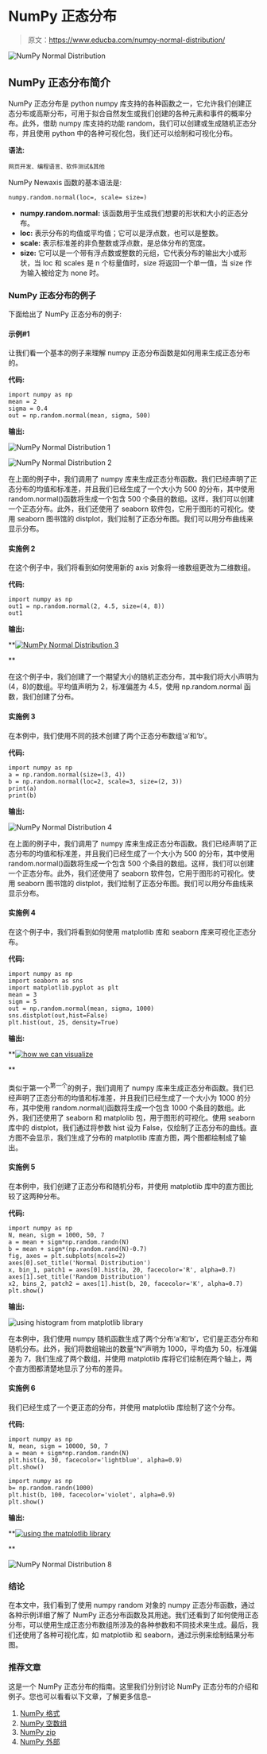 # NumPy 正态分布

> 原文：<https://www.educba.com/numpy-normal-distribution/>

![NumPy Normal Distribution](img/45dbe22fb46a471901519d8b17635dad.png)



## NumPy 正态分布简介

NumPy 正态分布是 python numpy 库支持的各种函数之一，它允许我们创建正态分布或高斯分布，可用于拟合自然发生或我们创建的各种元素和事件的概率分布。此外，借助 numpy 库支持的功能 random，我们可以创建或生成随机正态分布，并且使用 python 中的各种可视化包，我们还可以绘制和可视化分布。

**语法:**

<small>网页开发、编程语言、软件测试&其他</small>

NumPy Newaxis 函数的基本语法是:

```
numpy.random.normal(loc=, scale= size=)
```

*   **numpy.random.normal:** 该函数用于生成我们想要的形状和大小的正态分布。
*   **loc:** 表示分布的均值或平均值；它可以是浮点数，也可以是整数。
*   **scale:** 表示标准差的非负整数或浮点数，是总体分布的宽度。
*   **size:** 它可以是一个带有浮点数或整数的元组，它代表分布的输出大小或形状，当 loc 和 scales 是 n 个标量值时，size 将返回一个单一值，当 size 作为输入被给定为 none 时。

### NumPy 正态分布的例子

下面给出了 NumPy 正态分布的例子:

#### 示例#1

让我们看一个基本的例子来理解 numpy 正态分布函数是如何用来生成正态分布的。

**代码:**

```
import numpy as np
mean = 2
sigma = 0.4
out = np.random.normal(mean, sigma, 500)
```

**输出:**

![NumPy Normal Distribution 1](img/322f33bd036f72420c3cadcde2103f54.png)



![NumPy Normal Distribution 2](img/993b1b33463fbe1e73a11e784dacafba.png)



在上面的例子中，我们调用了 numpy 库来生成正态分布函数。我们已经声明了正态分布的均值和标准差，并且我们已经生成了一个大小为 500 的分布，其中使用 random.normal()函数将生成一个包含 500 个条目的数组。这样，我们可以创建一个正态分布。此外，我们还使用了 seaborn 软件包，它用于图形的可视化。使用 seaborn 图书馆的 distplot，我们绘制了正态分布图。我们可以用分布曲线来显示分布。

#### 实施例 2

在这个例子中，我们将看到如何使用新的 axis 对象将一维数组更改为二维数组。

**代码:**

```
import numpy as np
out1 = np.random.normal(2, 4.5, size=(4, 8))
out1
```

**输出:**

**<u>![NumPy Normal Distribution 3](img/f408f60417233518fb253d1f1718d94a.png)

</u>** 

在这个例子中，我们创建了一个期望大小的随机正态分布，其中我们将大小声明为(4，8)的数组。平均值声明为 2，标准偏差为 4.5，使用 np.random.normal 函数，我们创建了分布。

#### 实施例 3

在本例中，我们使用不同的技术创建了两个正态分布数组‘a’和‘b’。

**代码:**

```
import numpy as np
a = np.random.normal(size=(3, 4))
b = np.random.normal(loc=2, scale=3, size=(2, 3))
print(a)
print(b)
```

**输出:**

![NumPy Normal Distribution 4](img/714e3b743f6178ed2355c76d01acdb11.png)



在上面的例子中，我们调用了 numpy 库来生成正态分布函数。我们已经声明了正态分布的均值和标准差，并且我们已经生成了一个大小为 500 的分布，其中使用 random.normal()函数将生成一个包含 500 个条目的数组。这样，我们可以创建一个正态分布。此外，我们还使用了 seaborn 软件包，它用于图形的可视化。使用 seaborn 图书馆的 distplot，我们绘制了正态分布图。我们可以用分布曲线来显示分布。

#### 实施例 4

在这个例子中，我们将看到如何使用 matplotlib 库和 seaborn 库来可视化正态分布。

**代码:**

```
import numpy as np
import seaborn as sns
import matplotlib.pyplot as plt
mean = 3
sigm = 5
out = np.random.normal(mean, sigma, 1000)
sns.distplot(out,hist=False)
plt.hist(out, 25, density=True)
```

**输出:**

**<u>![how we can visualize](img/0738619be098919557d438159301233a.png)

</u>** 

类似于第一个<sup>第一个</sup>的例子，我们调用了 numpy 库来生成正态分布函数。我们已经声明了正态分布的均值和标准差，并且我们已经生成了一个大小为 1000 的分布，其中使用 random.normal()函数将生成一个包含 1000 个条目的数组。此外，我们还使用了 seaborn 和 matplolib 包，用于图形的可视化。使用 seaborn 库中的 distplot，我们通过将参数 hist 设为 False，仅绘制了正态分布的曲线。直方图不会显示，我们生成了分布的 matplotlib 库直方图，两个图都绘制成了输出。

#### 实施例 5

在本例中，我们创建了正态分布和随机分布，并使用 matplotlib 库中的直方图比较了这两种分布。

**代码:**

```
import numpy as np
N, mean, sigm = 1000, 50, 7
a = mean + sigm*np.random.randn(N)
b = mean + sigm*(np.random.rand(N)-0.7)
fig, axes = plt.subplots(ncols=2)
axes[0].set_title('Normal Distribution')
x, bin_1, patch1 = axes[0].hist(a, 20, facecolor='R', alpha=0.7)
axes[1].set_title('Random Distribution')
x2, bins_2, patch2 = axes[1].hist(b, 20, facecolor='K', alpha=0.7)
plt.show()
```

**输出:**

![using histogram from matplotlib library](img/81234689f0f62bfcafd9291b4cac9f66.png)



在本例中，我们使用 numpy 随机函数生成了两个分布‘a’和‘b’，它们是正态分布和随机分布。此外，我们将数组输出的数量“N”声明为 1000，平均值为 50，标准偏差为 7，我们生成了两个数组，并使用 matplotlib 库将它们绘制在两个轴上，两个直方图都清楚地显示了分布的差异。

#### 实施例 6

我们已经生成了一个更正态的分布，并使用 matplotlib 库绘制了这个分布。

**代码:**

```
import numpy as np
N, mean, sigm = 10000, 50, 7
a = mean + sigm*np.random.randn(N)
plt.hist(a, 30, facecolor='lightblue', alpha=0.9)
plt.show()
```

```
import numpy as np
b= np.random.randn(1000)
plt.hist(b, 100, facecolor='violet', alpha=0.9)
plt.show()
```

**输出:**

**<u>![using the matplotlib library](img/1ea59fc1cf59ab23cc06b407447a9cd6.png)

</u>** 

![NumPy Normal Distribution 8](img/42ae20e1e28843b89cfe53c38e4ea63b.png)



### 结论

在本文中，我们看到了使用 numpy random 对象的 numpy 正态分布函数，通过各种示例详细了解了 NumPy 正态分布函数及其用途。我们还看到了如何使用正态分布，可以使用生成正态分布数组所涉及的各种参数和不同技术来生成。最后，我们还使用了各种可视化库，如 matplotlib 和 seaborn，通过示例来绘制结果分布图。

### 推荐文章

这是一个 NumPy 正态分布的指南。这里我们分别讨论 NumPy 正态分布的介绍和例子。您也可以看看以下文章，了解更多信息–

1.  [NumPy 格式](https://www.educba.com/numpy-format/)
2.  [NumPy 空数组](https://www.educba.com/numpy-empty-array/)
3.  [NumPy zip](https://www.educba.com/numpy-zip/)
4.  [NumPy 外部](https://www.educba.com/numpy-outer/)






